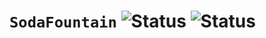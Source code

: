 # `SodaFountain` ![Status](https://github.com/robenkleene/sodafountain/actions/workflows/ci.yml/badge.svg) ![Status](https://github.com/robenkleene/sodafountain/actions/workflows/release.yml/badge.svg)

